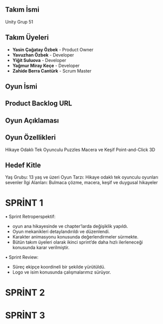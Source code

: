 ## Takım İsmi
Unity Grup 51
## Takım Üyeleri
- __Yasin Çağatay Özbek__ - Product Owner
- __Yavuzhan Özbek__ - Developer
- __Yiğit Suluova__ - Developer
- __Yağmur Miray Keçe__ - Developer
- __Zahide Berra Cantürk__ - Scrum Master
## Oyun İsmi

## Product Backlog URL

## Oyun Açıklaması

## Oyun Özellikleri
Hikaye Odaklı
Tek Oyunculu
Puzzles
Macera ve Keşif
Point-and-Click
3D 

## Hedef Kitle
Yaş Grubu: 13 yaş ve üzeri
Oyun Tarzı: Hikaye odaklı tek oyunculu oyunları sevenler
İlgi Alanları: Bulmaca çözme, macera, keşif ve duygusal hikayeler

# SPRİNT 1

•	Sprint Retroperspektif:

- 	oyun ana hikayesinde ve chapter’larda değişiklik yapıldı.
-   Oyun mekanikleri detaylandırıldı ve düzenlendi.
-   Karakter animasyonu konusunda değerlendirmeler sürmekte.
- 	Bütün takım üyeleri olarak ikinci sprint’de daha hızlı ilerleneceği konusunda karar verilmiştir.

•	Sprint Review:

-	Süreç ekipçe koordineli bir şekilde yürütüldü.
-	Logo ve isim konusunda çalışmalarımız sürüyor.


# SPRİNT 2

# SPRİNT 3
